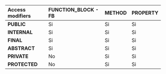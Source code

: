 | **Access modifiers**  | **FUNCTION_BLOCK - FB**  | **METHOD** | **PROPERTY** |
|:------------- |:----------------| :-------------| :-------------|
| **PUBLIC**         | Si | Si | Si |
| **INTERNAL**       | Si | Si | Si |
| **FINAL**          | Si | Si | Si |
| **ABSTRACT**       | Si | Si | Si |
| **PRIVATE**        | No | Si | Si |
| **PROTECTED**      | No | Si | Si |
